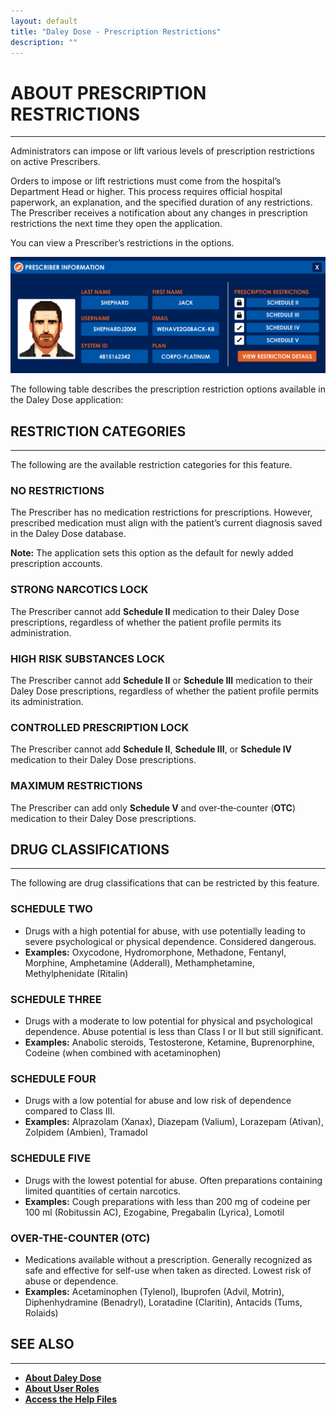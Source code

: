 ```yaml
---
layout: default
title: "Daley Dose - Prescription Restrictions"
description: ""
---
```


# **ABOUT PRESCRIPTION RESTRICTIONS**
---
Administrators can impose or lift various levels of prescription restrictions on active Prescribers.

Orders to impose or lift restrictions must come from the hospital’s Department Head or higher. This process requires official hospital paperwork, an explanation, and the specified duration of any restrictions. The Prescriber receives a notification about any changes in prescription restrictions the next time they open the application.

You can view a Prescriber’s restrictions in the options.

![Daley Dose Profile screen](/assets/images/daley-dose-profile.png)

The following table describes the prescription restriction options available in the Daley Dose application:

## **RESTRICTION CATEGORIES**
---
The following are the available restriction categories for this feature.

### NO RESTRICTIONS
The Prescriber has no medication restrictions for prescriptions. However, prescribed medication must align with the patient’s current diagnosis saved in the Daley Dose database.  

**Note:** The application sets this option as the default for newly added prescription accounts.

### STRONG NARCOTICS LOCK
The Prescriber cannot add **Schedule II** medication to their Daley Dose prescriptions, regardless of whether the patient profile permits its administration.

### HIGH RISK SUBSTANCES LOCK
The Prescriber cannot add **Schedule II** or **Schedule III** medication to their Daley Dose prescriptions, regardless of whether the patient profile permits its administration.

### CONTROLLED PRESCRIPTION LOCK
The Prescriber cannot add **Schedule II**, **Schedule III**, or **Schedule IV** medication to their Daley Dose prescriptions.

### MAXIMUM RESTRICTIONS
The Prescriber can add only **Schedule V** and over‑the‑counter (**OTC**) medication to their Daley Dose prescriptions.

## **DRUG CLASSIFICATIONS**
---
The following are drug classifications that can be restricted by this feature.

### SCHEDULE TWO
- Drugs with a high potential for abuse, with use potentially leading to severe psychological or physical dependence. Considered dangerous.  
- **Examples:** Oxycodone, Hydromorphone, Methadone, Fentanyl, Morphine, Amphetamine (Adderall), Methamphetamine, Methylphenidate (Ritalin)

### SCHEDULE THREE
- Drugs with a moderate to low potential for physical and psychological dependence. Abuse potential is less than Class I or II but still significant.  
- **Examples:** Anabolic steroids, Testosterone, Ketamine, Buprenorphine, Codeine (when combined with acetaminophen)

### SCHEDULE FOUR
- Drugs with a low potential for abuse and low risk of dependence compared to Class III.  
- **Examples:** Alprazolam (Xanax), Diazepam (Valium), Lorazepam (Ativan), Zolpidem (Ambien), Tramadol

### SCHEDULE FIVE
- Drugs with the lowest potential for abuse. Often preparations containing limited quantities of certain narcotics.  
- **Examples:** Cough preparations with less than 200 mg of codeine per 100 ml (Robitussin AC), Ezogabine, Pregabalin (Lyrica), Lomotil

### OVER-THE-COUNTER (OTC)
- Medications available without a prescription. Generally recognized as safe and effective for self-use when taken as directed. Lowest risk of abuse or dependence.  
- **Examples:** Acetaminophen (Tylenol), Ibuprofen (Advil, Motrin), Diphenhydramine (Benadryl), Loratadine (Claritin), Antacids (Tums, Rolaids)

## **SEE ALSO**
---
- [**About Daley Dose**](/daleydose/about-daley-dose)  
- [**About User Roles**](/daleydose/about-user-roles)  
- [**Access the Help Files**](/daleydose/help-files)  
